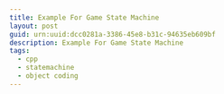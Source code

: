 ```yaml
---
title: Example For Game State Machine
layout: post
guid: urn:uuid:dcc0281a-3386-45e8-b31c-94635eb609bf
description: Example For Game State Machine
tags:
  - cpp
  - statemachine
  - object coding
---
```



